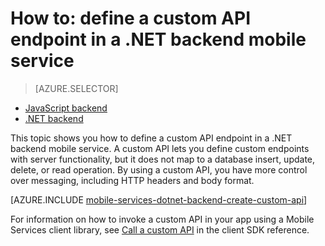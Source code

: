 <properties
	pageTitle="How to define a custom API in a .NET backend mobile service | Azure Mobile Services"
	description="Learn how to define a custom API endpoint in a .NET backend mobile service."
	services="mobile-services"
	documentationCenter=""
	authors="ggailey777"
	manager="dwrede"
	editor=""/>

<tags
	ms.service="mobile-services"
	ms.date="09/10/2015"
	wacn.date=""/>


# How to: define a custom API endpoint in a .NET backend mobile service

> [AZURE.SELECTOR]
- [JavaScript backend](/documentation/articles/mobile-services-javascript-backend-define-custom-api)
- [.NET backend](/documentation/articles/mobile-services-dotnet-backend-define-custom-api)

This topic shows you how to define a custom API endpoint in a .NET backend mobile service. A custom API lets you define custom endpoints with server functionality, but it does not map to a database insert, update, delete, or read operation. By using a custom API, you have more control over messaging, including HTTP headers and body format.

[AZURE.INCLUDE [mobile-services-dotnet-backend-create-custom-api](../includes/mobile-services-dotnet-backend-create-custom-api.md)]

For information on how to invoke a custom API in your app using a Mobile Services client library, see [Call a custom API](/documentation/articles/mobile-services-windows-dotnet-how-to-use-client-library/#custom-api) in the client SDK reference.


<!-- Anchors. -->

<!-- Images. -->

<!-- URLs. -->

